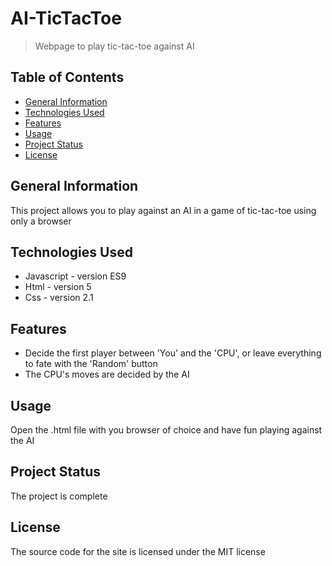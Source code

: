 # AI-TicTacToe
> Webpage to play tic-tac-toe against AI

## Table of Contents
* [General Information](#general-information)
* [Technologies Used](#technologies-used)
* [Features](#features)
* [Usage](#usage)
* [Project Status](#project-status)
* [License](#license)


## General Information
This project allows you to play against an AI in a game of tic-tac-toe using only a browser

## Technologies Used
- Javascript - version ES9
- Html - version 5
- Css - version 2.1


## Features
- Decide the first player between 'You' and the 'CPU', or leave everything to fate with the 'Random' button
- The CPU's moves are decided by the AI


## Usage
Open the .html file with you browser of choice and have fun playing against the AI


## Project Status
The project is complete


## License
The source code for the site is licensed under the MIT license
